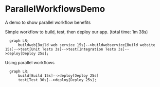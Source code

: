 # ParallelWorkflowsDemo
A demo to show parallel workflow benefits

Simple workflow to build, test, then deploy our app. (total time: 1m 38s)
```mermaid
  graph LR;
      buildweb[Build web service 15s]-->buildwebservice[Build website 15s]-->test[Unit Tests 3s]-->test[Integration Tests 3s]-->deploy[Deploy 25s];
```

Using parallel workflows
```mermaid
  graph LR;
      build[Build 15s]-->deploy[Deploy 25s]
      test[Test 30s]-->deploy[Deploy 25s];
```